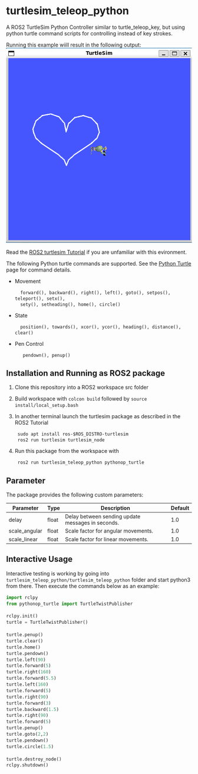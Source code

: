 # turtlesim_teleop_python
A ROS2 TurtleSim  Python Controller similar to turtle_teleop_key, but
using python turtle command scripts for controlling instead of key strokes.

Running this example wiill result in the following output:
![turtle_sim_pythonop_demo](./doc/turtlesim_pythonop_demo.png)

Read the [ROS2 turtlesim Tutorial](https://docs.ros.org/en/jazzy/Tutorials/Beginner-CLI-Tools/Introducing-Turtlesim/Introducing-Turtlesim.html)
if you are unfamiliar with this evironment.

The following Python turtle commands are supported. See the 
[Python Turtle](https://docs.python.org/3/library/turtle.html) page for command
details.

* Movement

        forward(), backward(), right(), left(), goto(), setpos(), teleport(), setx(),
        sety(), setheading(), home(), circle()

* State

        position(), towards(), xcor(), ycor(), heading(), distance(), clear()

* Pen Control
 
         pendown(), penup()


## Installation and Running as ROS2 package

1. Clone this repository into a ROS2 workspace src folder
2. Build workspace with `colcon build` followed by `source install/local_setup.bash`
3. In another terminal launch the turtlesim package as described in the ROS2 Tutorial

        sudo apt install ros-$ROS_DISTRO-turtlesim
        ros2 run turtlesim turtlesim_node

3. Run this package from the workspace with

        ros2 run turtlesim_teleop_python pythonop_turtle

## Parameter

The package provides the following custom parameters:

| Parameter     | Type  |Description                                       | Default |
|---------------|-------|--------------------------------------------------| --------|
| delay         | float | Delay between sending update messages in seconds.|  1.0    |
| scale_angular | float | Scale factor for angular movements.              |  1.0    |
| scale_linear  | float | Scale factor for linear movements.               |  1.0    |


## Interactive Usage

Interactive testing is working by going into 
`turtlesim_teleop_python/turtlesim_teleop_python` folder
and start python3 from there. Then execute the commands below as an example:

```python
import rclpy
from pythonop_turtle import TurtleTwistPublisher

rclpy.init() 
turtle = TurtleTwistPublisher()

turtle.penup()
turtle.clear()
turtle.home()
turtle.pendown()
turtle.left(90)
turtle.forward(5)
turtle.right(160)
turtle.forward(5.5)
turtle.left(160)
turtle.forward(5)
turtle.right(90)
turtle.forward(3)
turtle.backward(1.5)
turtle.right(90)
turtle.forward(5)
turtle.penup()
turtle.goto(2,2)
turtle.pendown()
turtle.circle(1.5)

turtle.destroy_node()
rclpy.shutdown()
```
